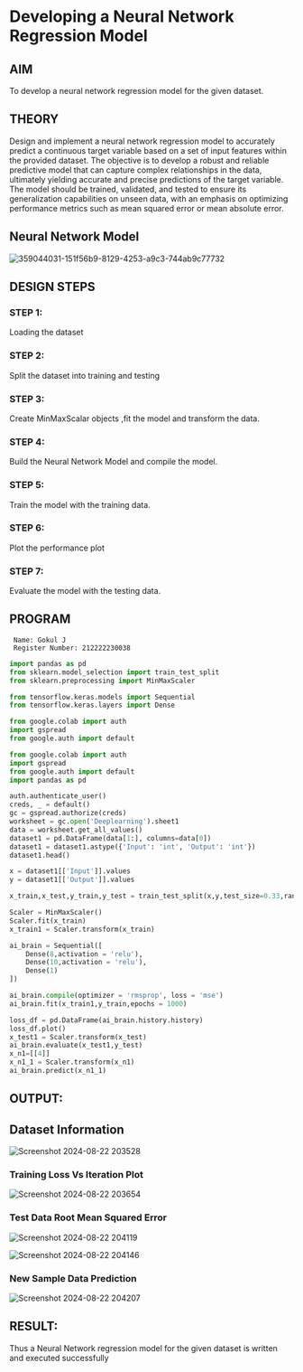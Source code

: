 # Developing a Neural Network Regression Model

## AIM

To develop a neural network regression model for the given dataset.

## THEORY

Design and implement a neural network regression model to accurately predict a continuous target variable based on a set of input features within the provided dataset. The objective is to develop a robust and reliable predictive model that can capture complex relationships in the data, ultimately yielding accurate and precise predictions of the target variable. The model should be trained, validated, and tested to ensure its generalization capabilities on unseen data, with an emphasis on optimizing performance metrics such as mean squared error or mean absolute error.


## Neural Network Model

![359044031-151f56b9-8129-4253-a9c3-744ab9c77732](https://github.com/user-attachments/assets/426329b6-bdf8-4489-a9fb-de764308bd23)


## DESIGN STEPS

### STEP 1:

Loading the dataset

### STEP 2:

Split the dataset into training and testing

### STEP 3:

Create MinMaxScalar objects ,fit the model and transform the data.

### STEP 4:

Build the Neural Network Model and compile the model.

### STEP 5:

Train the model with the training data.

### STEP 6:

Plot the performance plot

### STEP 7:

Evaluate the model with the testing data.

## PROGRAM
```
 Name: Gokul J
 Register Number: 212222230038
```
```python
import pandas as pd
from sklearn.model_selection import train_test_split
from sklearn.preprocessing import MinMaxScaler

from tensorflow.keras.models import Sequential
from tensorflow.keras.layers import Dense

from google.colab import auth
import gspread
from google.auth import default

from google.colab import auth
import gspread
from google.auth import default
import pandas as pd  

auth.authenticate_user()
creds, _ = default()
gc = gspread.authorize(creds)
worksheet = gc.open('Deeplearning').sheet1
data = worksheet.get_all_values()
dataset1 = pd.DataFrame(data[1:], columns=data[0])
dataset1 = dataset1.astype({'Input': 'int', 'Output': 'int'})
dataset1.head()

x = dataset1[['Input']].values
y = dataset1[['Output']].values

x_train,x_test,y_train,y_test = train_test_split(x,y,test_size=0.33,random_state=33)

Scaler = MinMaxScaler()
Scaler.fit(x_train)
x_train1 = Scaler.transform(x_train)

ai_brain = Sequential([
    Dense(8,activation = 'relu'),
    Dense(10,activation = 'relu'),
    Dense(1)
])

ai_brain.compile(optimizer = 'rmsprop', loss = 'mse')
ai_brain.fit(x_train1,y_train,epochs = 1000)

loss_df = pd.DataFrame(ai_brain.history.history)
loss_df.plot()
x_test1 = Scaler.transform(x_test)
ai_brain.evaluate(x_test1,y_test)
x_n1=[[4]]
x_n1_1 = Scaler.transform(x_n1)
ai_brain.predict(x_n1_1)

```
## OUTPUT:

## Dataset Information

![Screenshot 2024-08-22 203528](https://github.com/user-attachments/assets/c3da8602-874a-43d8-8492-ce623a12226f)

### Training Loss Vs Iteration Plot

![Screenshot 2024-08-22 203654](https://github.com/user-attachments/assets/bb7211f6-ead8-4bb6-9e1c-6d30d6ce1af3)

### Test Data Root Mean Squared Error

![Screenshot 2024-08-22 204119](https://github.com/user-attachments/assets/2fb3bc62-37c9-411c-8d07-8f90b55a6cb0)

![Screenshot 2024-08-22 204146](https://github.com/user-attachments/assets/b4af41a9-5bb4-49f1-a2a4-c8eabdf3ebf1)


### New Sample Data Prediction

![Screenshot 2024-08-22 204207](https://github.com/user-attachments/assets/262bd816-1267-4015-9870-767aaf75331e)


## RESULT:

Thus a Neural Network regression model for the given dataset is written and executed successfully


